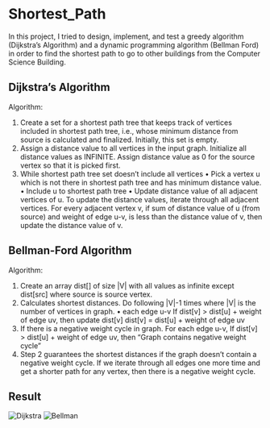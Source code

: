 # Shortest_Path
In this project, I tried to design, implement, and test a greedy algorithm (Dijkstra’s Algorithm) and
a dynamic programming algorithm (Bellman Ford) in order to find the shortest path to go to other buildings
from the Computer Science Building.

## Dijkstra’s Algorithm
Algorithm:
1. Create a set for a shortest path tree that keeps track of vertices included in shortest path tree, i.e., whose
minimum distance from source is calculated and finalized. Initially, this set is empty.
2. Assign a distance value to all vertices in the input graph. Initialize all distance values as INFINITE.
Assign distance value as 0 for the source vertex so that it is picked first.
3. While shortest path tree set doesn’t include all vertices
• Pick a vertex u which is not there in shortest path tree and has minimum distance value.
• Include u to shortest path tree
• Update distance value of all adjacent vertices of u. To update the distance values, iterate through
all adjacent vertices. For every adjacent vertex v, if sum of distance value of u (from source) and
weight of edge u-v, is less than the distance value of v, then update the distance value of v.

## Bellman-Ford Algorithm
Algorithm:
1. Create an array dist[] of size |V| with all values as infinite except dist[src] where source is source vertex.
2. Calculates shortest distances. Do following |V|-1 times where |V| is the number of vertices in graph.
• each edge u-v If dist[v] > dist[u] + weight of edge uv, then update dist[v] dist[v] = dist[u] + weight
of edge uv
3. If there is a negative weight cycle in graph. For each edge u-v,
If dist[v] > dist[u] + weight of edge uv, then “Graph contains negative weight cycle”
4. Step 2 guarantees the shortest distances if the graph doesn’t contain a negative weight cycle. If we iterate
through all edges one more time and get a shorter path for any vertex, then there is a negative weight
cycle.

## Result
![Dijkstra](https://user-images.githubusercontent.com/55362861/107860008-c2ac6500-6e02-11eb-8225-4a08709cc2c1.PNG)
![Bellman](https://user-images.githubusercontent.com/55362861/107860007-c213ce80-6e02-11eb-8e8c-885aa63842a9.PNG)


